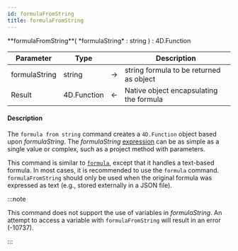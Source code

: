 ```yaml
---
id: formulaFromString
title: formulaFromString
---
```




<!-- REF #_command_.formulaFromString.Syntax -->**formulaFromString**( *formulaString* : string ) : 4D.Function<!-- END REF -->


<!-- REF #_command_.formulaFromString.Params -->
|Parameter|Type||Description|
|---------|--- |:---:|------|
|formulaString|string|->|string formula to be returned as object|
|Result|4D.Function|<-|Native object encapsulating the formula|
<!-- END REF -->


#### Description

The `formula from string` command <!-- REF #_command_.formulaFromString.Summary -->creates a `4D.Function` object based upon *formulaString*<!-- END REF -->. The *formulaString* [expression](../basics/lang-expressions.md) can be as simple as a single value or complex, such as a project method with parameters.

This command is similar to [`formula`](formula.md), except that it handles a text-based formula. In most cases, it is recommended to use the `formula` command. `formulaFromString` should only be used when the original formula was expressed as text (e.g., stored externally in a JSON file). 

:::note

This command does not support the use of variables in *formulaString*. An attempt to access a variable with `formulaFromString` will result in an error (-10737).

:::
